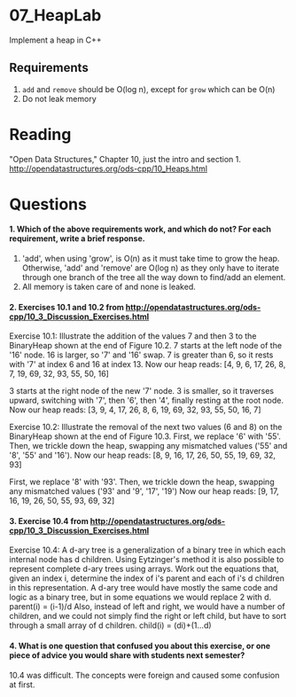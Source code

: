 07_HeapLab
==============

Implement a heap in C++

Requirements
------------

1. `add` and `remove` should be O(log n), except for `grow` which can be O(n)
2. Do not leak memory

Reading
=======
"Open Data Structures," Chapter 10, just the intro and section 1. http://opendatastructures.org/ods-cpp/10_Heaps.html

Questions
=========

#### 1. Which of the above requirements work, and which do not? For each requirement, write a brief response.

1. 'add', when using 'grow', is O(n) as it must take time to grow the heap. Otherwise, 'add' and 'remove' are O(log n) as they only have to iterate through one branch of the tree all the way down to find/add an element.
2. All memory is taken care of and none is leaked.

#### 2. Exercises 10.1 and 10.2 from http://opendatastructures.org/ods-cpp/10_3_Discussion_Exercises.html
Exercise 10.1: Illustrate the addition of the values 7 and then 3 to the BinaryHeap shown at the end of Figure 10.2.
7 starts at the left node of the '16' node. 16 is larger, so '7' and '16' swap. 7 is greater than 6, so it rests with '7' at index 6 and 16 at index 13.
Now our heap reads: [4, 9, 6, 17, 26, 8, 7, 19, 69, 32, 93, 55, 50, 16]

3 starts at the right node of the new '7' node. 3 is smaller, so it traverses upward, switching with '7', then '6', then '4', finally resting at the root node.
Now our heap reads: [3, 9, 4, 17, 26, 8, 6, 19, 69, 32, 93, 55, 50, 16, 7]

Exercise 10.2: Illustrate the removal of the next two values (6 and 8) on the BinaryHeap shown at the end of Figure 10.3.
First, we replace '6' with '55'. Then, we trickle down the heap, swapping any mismatched values ('55' and '8', '55' and '16').
Now our heap reads: [8, 9, 16, 17, 26, 50, 55, 19, 69, 32, 93]

First, we replace '8' with '93'. Then, we trickle down the heap, swapping any mismatched values ('93' and '9', '17', '19')
Now our heap reads: [9, 17, 16, 19, 26, 50, 55, 93, 69, 32]

#### 3. Exercise 10.4 from http://opendatastructures.org/ods-cpp/10_3_Discussion_Exercises.html
Exercise 10.4: A d-ary tree is a generalization of a binary tree in which each internal node has d children. Using Eytzinger's method it is also possible to represent complete d-ary trees using arrays. Work out the equations that, given an index i, determine the index of i's parent and each of i's d children in this representation.
A d-ary tree would have mostly the same code and logic as a binary tree, but in some equations we would replace 2 with d.
parent(i) = (i-1)/d
Also, instead of left and right, we would have a number of children, and we could not simply find the right or left child, but have to sort through a small array of d children.
child(i) = (di)+(1...d)

#### 4. What is one question that confused you about this exercise, or one piece of advice you would share with students next semester?
10.4 was difficult. The concepts were foreign and caused some confusion at first.
